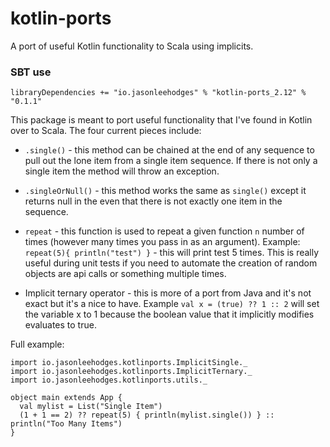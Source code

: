 # kotlin-ports
A port of useful Kotlin functionality to Scala using implicits.


### SBT use

```
libraryDependencies += "io.jasonleehodges" % "kotlin-ports_2.12" % "0.1.1"
```

This package is meant to port useful functionality that I've found in Kotlin over to Scala. 
The four current pieces include:

* `.single()` - this method can be chained at the end of any sequence to pull out the lone item from a single item sequence. If there 
is not only a single item the method will throw an exception.

* `.singleOrNull()` - this method works the same as `single()` except it returns null in the even that there is not exactly one item in the sequence.

* `repeat` - this function is used to repeat a given function `n` number of times (however many times you pass in as an argument). 
Example: `repeat(5){ println("test") }` - this will print test 5 times. This is really useful during unit tests if you need to automate the creation of random
objects are api calls or something multiple times.

* Implicit ternary operator - this is more of a port from Java and it's not exact but it's a nice to have. Example `val x = (true) ?? 1 :: 2` will set the variable
x to 1 because the boolean value that it implicitly modifies evaluates to true.

Full example:

```
import io.jasonleehodges.kotlinports.ImplicitSingle._
import io.jasonleehodges.kotlinports.ImplicitTernary._
import io.jasonleehodges.kotlinports.utils._

object main extends App {
  val mylist = List("Single Item")
  (1 + 1 == 2) ?? repeat(5) { println(mylist.single()) } :: println("Too Many Items")
}
```
